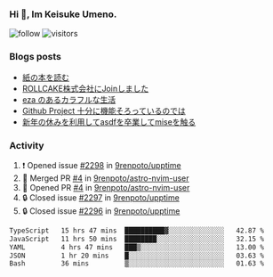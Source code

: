 ### Hi 👋, Im Keisuke Umeno.

<!--
**9renpoto/9renpoto** is a ✨ _special_ ✨ repository because its `README.md` (this file) appears on your GitHub profile.

Here are some ideas to get you started:

- 🔭 I’m currently working on ...
- 🌱 I’m currently learning ...
- 👯 I’m looking to collaborate on ...
- 🤔 I’m looking for help with ...
- 💬 Ask me about ...
- 📫 How to reach me: ...
- 😄 Pronouns: ...
- ⚡ Fun fact: ...
-->

![follow](https://img.shields.io/github/followers/9renpoto?label=Follow&style=social)
![visitors](https://komarev.com/ghpvc/?username=9renpoto&label=Profile%20views&color=0e75b6&style=flat)

### Blogs posts

<!-- BLOG-POST-LIST:START -->
- [紙の本を読む](https://9renpoto.win/entry/2024/02/25/reading-papar-book)
- [ROLLCAKE株式会社にJoinしました](https://9renpoto.win/entry/2024/02/11/join)
- [eza のあるカラフルな生活](https://9renpoto.win/entry/2024/02/01/eza)
- [Github Project 十分に機能そろっているのでは](https://9renpoto.win/entry/2024/01/14/gh-projects)
- [新年の休みを利用してasdfを卒業してmiseを触る](https://9renpoto.win/entry/2024/01/07/mise)
<!-- BLOG-POST-LIST:END -->

### Activity

<!--START_SECTION:activity-->
1. ❗ Opened issue [#2298](https://github.com/9renpoto/upptime/issues/2298) in [9renpoto/upptime](https://github.com/9renpoto/upptime)
2. 🎉 Merged PR [#4](https://github.com/9renpoto/astro-nvim-user/pull/4) in [9renpoto/astro-nvim-user](https://github.com/9renpoto/astro-nvim-user)
3. 💪 Opened PR [#4](https://github.com/9renpoto/astro-nvim-user/pull/4) in [9renpoto/astro-nvim-user](https://github.com/9renpoto/astro-nvim-user)
4. 🔒 Closed issue [#2297](https://github.com/9renpoto/upptime/issues/2297) in [9renpoto/upptime](https://github.com/9renpoto/upptime)
5. 🔒 Closed issue [#2296](https://github.com/9renpoto/upptime/issues/2296) in [9renpoto/upptime](https://github.com/9renpoto/upptime)
<!--END_SECTION:activity-->

<!--START_SECTION:waka-->

```txt
TypeScript   15 hrs 47 mins  ██████████▓░░░░░░░░░░░░░░   42.87 %
JavaScript   11 hrs 50 mins  ████████░░░░░░░░░░░░░░░░░   32.15 %
YAML         4 hrs 47 mins   ███▒░░░░░░░░░░░░░░░░░░░░░   13.00 %
JSON         1 hr 20 mins    █░░░░░░░░░░░░░░░░░░░░░░░░   03.63 %
Bash         36 mins         ▒░░░░░░░░░░░░░░░░░░░░░░░░   01.63 %
```

<!--END_SECTION:waka-->
